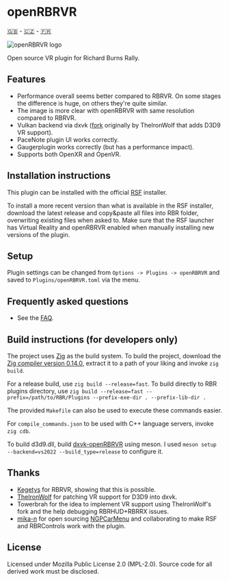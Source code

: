 # openRBRVR

[🇬🇧](README.md) - [🇨🇿](README_CZ.md) - [🇫🇷](README_FR.md)

![openRBRVR logo](img/openRBRVR.png)

Open source VR plugin for Richard Burns Rally.

## Features

- Performance overall seems better compared to RBRVR. On some stages the
  difference is huge, on others they're quite similar.
- The image is more clear with openRBRVR with same resolution compared to
  RBRVR.
- Vulkan backend via dxvk ([fork](https://github.com/TheIronWolfModding/dxvk)
  originally by TheIronWolf that adds D3D9 VR support).
- PaceNote plugin UI works correctly.
- Gaugerplugin works correctly (but has a performance impact).
- Supports both OpenXR and OpenVR.

## Installation instructions

This plugin can be installed with the official [RSF](https://rallysimfans.hu)
installer.

To install a more recent version than what is available in the RSF installer,
download the latest release and copy&paste all files into RBR folder,
overwriting existing files when asked to. Make sure that the RSF launcher has
Virtual Reality and openRBRVR enabled when manually installing new versions of
the plugin.

## Setup

Plugin settings can be changed from `Options -> Plugins -> openRBRVR` and saved
to `Plugins/openRBRVR.toml` via the menu.

## Frequently asked questions

- See the [FAQ](https://github.com/Detegr/openRBRVR/blob/master/FAQ.md).

## Build instructions (for developers only)

The project uses [Zig](https://ziglang.org/) as the build system. To build the
project, download the [Zig compiler version
0.14.0](https://ziglang.org/download/0.14.0/zig-windows-x86_64-0.14.0.zip),
extract it to a path of your liking and invoke `zig build`.

For a release build, use `zig build --release=fast`. To build directly to RBR
plugins directory, use `zig build --release=fast --prefix=/path/to/RBR/Plugins
--prefix-exe-dir . --prefix-lib-dir .`

The provided `Makefile` can also be used to execute these commands easier.

For `compile_commands.json` to be used with C++ language servers, invoke `zig
cdb`.

To build d3d9.dll, build
[dxvk-openRBRVR](https://github.com/Detegr/dxvk-openRBRVR) using meson. I used
`meson setup --backend=vs2022 --build_type=release` to configure it.

## Thanks

- [Kegetys](https://www.kegetys.fi/) for RBRVR, showing that this is possible.
- [TheIronWolf](https://github.com/TheIronWolfModding) for patching VR support
  for D3D9 into dxvk.
- Towerbrah for the idea to implement VR support using TheIronWolf's fork and
  the help debugging RBRHUD+RBRRX issues.
- [mika-n](https://github.com/mika-n) for open sourcing
  [NGPCarMenu](https://github.com/mika-n/NGPCarMenu) and collaborating to make
  RSF and RBRControls work with the plugin.

## License

Licensed under Mozilla Public License 2.0 (MPL-2.0). Source code for all
derived work must be disclosed.
